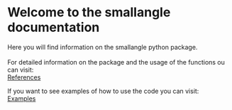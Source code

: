 # Welcome to the smallangle documentation

Here you will find information on the smallangle python package.</br></br> For detailed information on the package and the usage of the functions ou can visit:</br>
[References](references.md)

If you want to see examples of how to use the code you can visit:</br>
[Examples](examples.md)